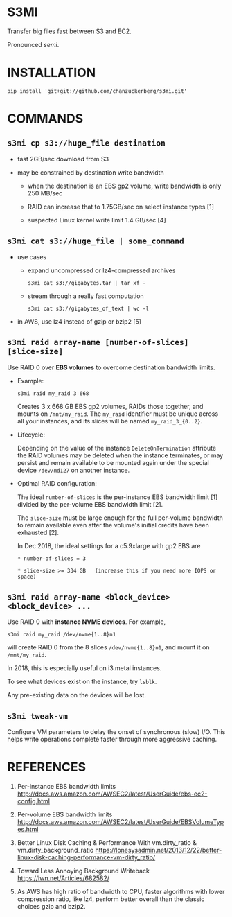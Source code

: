 # S3MI

Transfer big files fast between S3 and EC2.

Pronounced *semi*.


# INSTALLATION

`pip install 'git+git://github.com/chanzuckerberg/s3mi.git'`


# COMMANDS


## `s3mi cp s3://huge_file destination`

  - fast 2GB/sec download from S3

  - may be constrained by destination write bandwidth

    * when the destination is an EBS gp2 volume,
      write bandwidth is only 250 MB/sec

    * RAID can increase that to 1.75GB/sec
      on select instance types [1]

    * suspected Linux kernel write limit 1.4 GB/sec [4]


## `s3mi cat s3://huge_file | some_command`

  - use cases

    * expand uncompressed or lz4-compressed archives

        `s3mi cat s3://gigabytes.tar | tar xf -`

    * stream through a really fast computation

        `s3mi cat s3://gigabytes_of_text | wc -l`

  - in AWS, use lz4 instead of gzip or bzip2 [5]
  
## `s3mi raid array-name [number-of-slices] [slice-size]`

  Use RAID 0 over **EBS volumes** to overcome destination bandwidth limits.

  * Example:

      `s3mi raid my_raid 3 668`

    Creates 3 x 668 GB EBS gp2 volumes, RAIDs those together,
    and mounts on `/mnt/my_raid`.  The `my_raid` identifier
    must be unique across all your instances, and its
    slices will be named `my_raid_3_{0..2}`.

  * Lifecycle:

    Depending on the value of the instance `DeleteOnTermination` attribute
    the RAID volumes may be deleted when the instance terminates, or may
    persist and remain available to be mounted again under the special
    device `/dev/md127` on another instance.

  * Optimal RAID configuration:

    The ideal `number-of-slices` is the per-instance EBS bandwidth limit [1]
    divided by the per-volume EBS bandwidth limit [2].

    The `slice-size` must be large enough for the full per-volume
    bandwidth to remain available even after the volume's
    initial credits have been exhausted [2].

    In Dec 2018, the ideal settings for a c5.9xlarge with gp2 EBS are

        * number-of-slices = 3

        * slice-size >= 334 GB   (increase this if you need more IOPS or space)


## `s3mi raid array-name <block_device> <block_device> ...`

  Use RAID 0 with **instance NVME devices**.  For example,

  `s3mi raid my_raid /dev/nvme{1..8}n1`

  will create RAID 0 from the 8 slices `/dev/nvme{1..8}n1`,
  and mount it on `/mnt/my_raid`.

  In 2018, this is especially useful on i3.metal instances.

  To see what devices exist on the instance, try `lsblk`.

  Any pre-existing data on the devices will be lost.


## `s3mi tweak-vm`

  Configure VM parameters to delay the onset of synchronous (slow) I/O.
  This helps write operations complete faster through more aggressive
  caching.


# REFERENCES

  1. Per-instance EBS bandwidth limits
  http://docs.aws.amazon.com/AWSEC2/latest/UserGuide/ebs-ec2-config.html

  2. Per-volume EBS bandwidth limits
  http://docs.aws.amazon.com/AWSEC2/latest/UserGuide/EBSVolumeTypes.html

  3. Better Linux Disk Caching & Performance With vm.dirty_ratio & vm.dirty_background_ratio
  https://lonesysadmin.net/2013/12/22/better-linux-disk-caching-performance-vm-dirty_ratio/

  4. Toward Less Annoying Background Writeback
  https://lwn.net/Articles/682582/
  
  5. As AWS has high ratio of bandwidth to CPU, faster algorithms with lower compression ratio, like lz4, perform better overall than the classic choices gzip and bzip2.
